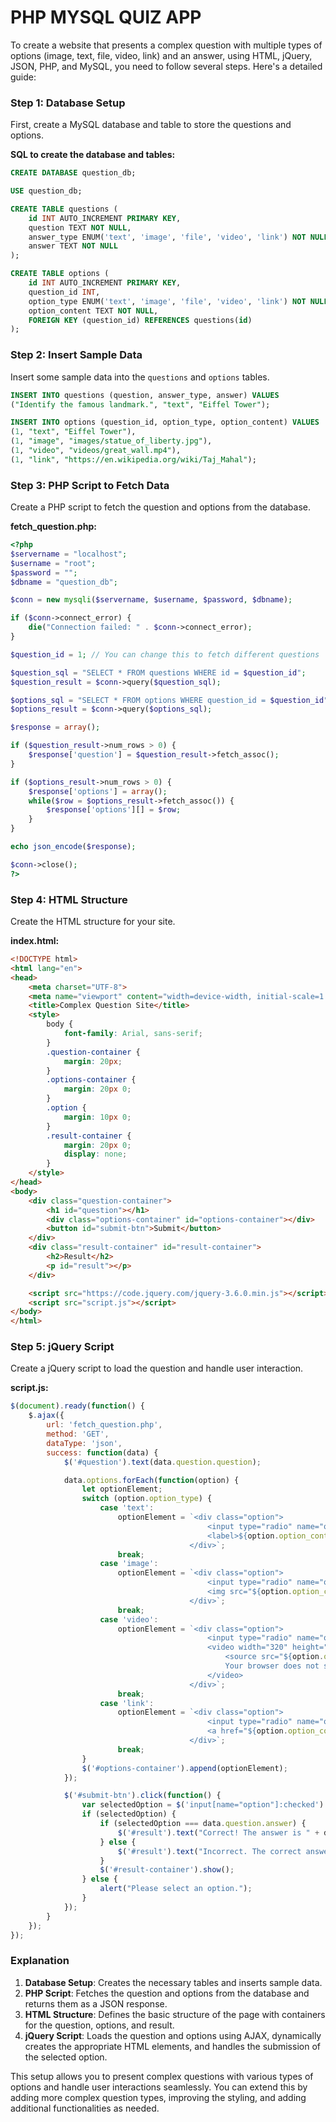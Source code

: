 # PHP MYSQL QUIZ APP
To create a website that presents a complex question with multiple types of options (image, text, file, video, link) and an answer, using HTML, jQuery, JSON, PHP, and MySQL, you need to follow several steps. Here's a detailed guide:

### Step 1: Database Setup

First, create a MySQL database and table to store the questions and options.

**SQL to create the database and tables:**

```sql
CREATE DATABASE question_db;

USE question_db;

CREATE TABLE questions (
    id INT AUTO_INCREMENT PRIMARY KEY,
    question TEXT NOT NULL,
    answer_type ENUM('text', 'image', 'file', 'video', 'link') NOT NULL,
    answer TEXT NOT NULL
);

CREATE TABLE options (
    id INT AUTO_INCREMENT PRIMARY KEY,
    question_id INT,
    option_type ENUM('text', 'image', 'file', 'video', 'link') NOT NULL,
    option_content TEXT NOT NULL,
    FOREIGN KEY (question_id) REFERENCES questions(id)
);
```

### Step 2: Insert Sample Data

Insert some sample data into the `questions` and `options` tables.

```sql
INSERT INTO questions (question, answer_type, answer) VALUES
("Identify the famous landmark.", "text", "Eiffel Tower");

INSERT INTO options (question_id, option_type, option_content) VALUES
(1, "text", "Eiffel Tower"),
(1, "image", "images/statue_of_liberty.jpg"),
(1, "video", "videos/great_wall.mp4"),
(1, "link", "https://en.wikipedia.org/wiki/Taj_Mahal");
```

### Step 3: PHP Script to Fetch Data

Create a PHP script to fetch the question and options from the database.

**fetch_question.php:**

```php
<?php
$servername = "localhost";
$username = "root";
$password = "";
$dbname = "question_db";

$conn = new mysqli($servername, $username, $password, $dbname);

if ($conn->connect_error) {
    die("Connection failed: " . $conn->connect_error);
}

$question_id = 1; // You can change this to fetch different questions

$question_sql = "SELECT * FROM questions WHERE id = $question_id";
$question_result = $conn->query($question_sql);

$options_sql = "SELECT * FROM options WHERE question_id = $question_id";
$options_result = $conn->query($options_sql);

$response = array();

if ($question_result->num_rows > 0) {
    $response['question'] = $question_result->fetch_assoc();
}

if ($options_result->num_rows > 0) {
    $response['options'] = array();
    while($row = $options_result->fetch_assoc()) {
        $response['options'][] = $row;
    }
}

echo json_encode($response);

$conn->close();
?>
```

### Step 4: HTML Structure

Create the HTML structure for your site.

**index.html:**

```html
<!DOCTYPE html>
<html lang="en">
<head>
    <meta charset="UTF-8">
    <meta name="viewport" content="width=device-width, initial-scale=1.0">
    <title>Complex Question Site</title>
    <style>
        body {
            font-family: Arial, sans-serif;
        }
        .question-container {
            margin: 20px;
        }
        .options-container {
            margin: 20px 0;
        }
        .option {
            margin: 10px 0;
        }
        .result-container {
            margin: 20px 0;
            display: none;
        }
    </style>
</head>
<body>
    <div class="question-container">
        <h1 id="question"></h1>
        <div class="options-container" id="options-container"></div>
        <button id="submit-btn">Submit</button>
    </div>
    <div class="result-container" id="result-container">
        <h2>Result</h2>
        <p id="result"></p>
    </div>

    <script src="https://code.jquery.com/jquery-3.6.0.min.js"></script>
    <script src="script.js"></script>
</body>
</html>
```

### Step 5: jQuery Script

Create a jQuery script to load the question and handle user interaction.

**script.js:**

```javascript
$(document).ready(function() {
    $.ajax({
        url: 'fetch_question.php',
        method: 'GET',
        dataType: 'json',
        success: function(data) {
            $('#question').text(data.question.question);

            data.options.forEach(function(option) {
                let optionElement;
                switch (option.option_type) {
                    case 'text':
                        optionElement = `<div class="option">
                                            <input type="radio" name="option" value="${option.option_content}">
                                            <label>${option.option_content}</label>
                                        </div>`;
                        break;
                    case 'image':
                        optionElement = `<div class="option">
                                            <input type="radio" name="option" value="${option.option_content}">
                                            <img src="${option.option_content}" alt="Option Image" style="max-width: 200px;">
                                        </div>`;
                        break;
                    case 'video':
                        optionElement = `<div class="option">
                                            <input type="radio" name="option" value="${option.option_content}">
                                            <video width="320" height="240" controls>
                                                <source src="${option.option_content}" type="video/mp4">
                                                Your browser does not support the video tag.
                                            </video>
                                        </div>`;
                        break;
                    case 'link':
                        optionElement = `<div class="option">
                                            <input type="radio" name="option" value="${option.option_content}">
                                            <a href="${option.option_content}" target="_blank">${option.option_content}</a>
                                        </div>`;
                        break;
                }
                $('#options-container').append(optionElement);
            });

            $('#submit-btn').click(function() {
                var selectedOption = $('input[name="option"]:checked').val();
                if (selectedOption) {
                    if (selectedOption === data.question.answer) {
                        $('#result').text("Correct! The answer is " + data.question.answer + ".");
                    } else {
                        $('#result').text("Incorrect. The correct answer is " + data.question.answer + ".");
                    }
                    $('#result-container').show();
                } else {
                    alert("Please select an option.");
                }
            });
        }
    });
});
```

### Explanation

1. **Database Setup**: Creates the necessary tables and inserts sample data.
2. **PHP Script**: Fetches the question and options from the database and returns them as a JSON response.
3. **HTML Structure**: Defines the basic structure of the page with containers for the question, options, and result.
4. **jQuery Script**: Loads the question and options using AJAX, dynamically creates the appropriate HTML elements, and handles the submission of the selected option.

This setup allows you to present complex questions with various types of options and handle user interactions seamlessly. You can extend this by adding more complex question types, improving the styling, and adding additional functionalities as needed.
